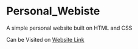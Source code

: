 # Personal_Webiste
A simple personal website built on HTML and CSS

Can be Visited on <a href="sayujya.com.np" target="_blank">Website Link</a>
